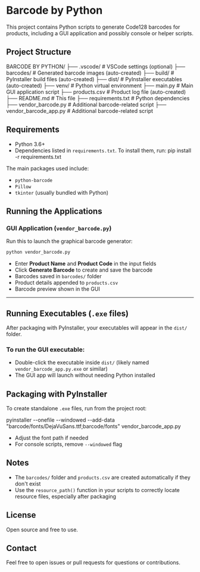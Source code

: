 
# Barcode by Python

This project contains Python scripts to generate Code128 barcodes for products, including a GUI application and possibly console or helper scripts.

## Project Structure


BARCODE BY PYTHON/
├── .vscode/                      # VSCode settings (optional)
├── barcodes/                     # Generated barcode images (auto-created)
├── build/                        # PyInstaller build files (auto-created)
├── dist/                         # PyInstaller executables (auto-created)
├── venv/                         # Python virtual environment
├── main.py                       # Main GUI application script
├── products.csv                  # Product log file (auto-created)
├── README.md                    # This file
├── requirements.txt              # Python dependencies
├── vendor\_barcode.py             # Additional barcode-related script
├── vendor\_barcode\_app.py         # Additional barcode-related script


## Requirements

- Python 3.6+  
- Dependencies listed in `requirements.txt`. To install them, run:
pip install -r requirements.txt


The main packages used include:
* `python-barcode`
* `Pillow`
* `tkinter` (usually bundled with Python)

## Running the Applications

### GUI Application (`vendor_barcode.py`)

Run this to launch the graphical barcode generator:

```bash
python vendor_barcode.py
```

* Enter **Product Name** and **Product Code** in the input fields
* Click **Generate Barcode** to create and save the barcode
* Barcodes saved in `barcodes/` folder
* Product details appended to `products.csv`
* Barcode preview shown in the GUI

---

## Running Executables (`.exe` files)

After packaging with PyInstaller, your executables will appear in the `dist/` folder.

### To run the GUI executable:

* Double-click the executable inside `dist/` (likely named `vendor_barcode_app.py.exe` or similar)
* The GUI app will launch without needing Python installed

## Packaging with PyInstaller

To create standalone `.exe` files, run from the project root:

pyinstaller --onefile --windowed --add-data "barcode/fonts/DejaVuSans.ttf;barcode/fonts" vendor_barcode_app.py


* Adjust the font path if needed
* For console scripts, remove `--windowed` flag

## Notes

* The `barcodes/` folder and `products.csv` are created automatically if they don't exist
* Use the `resource_path()` function in your scripts to correctly locate resource files, especially after packaging

## License
Open source and free to use.

## Contact
Feel free to open issues or pull requests for questions or contributions.

